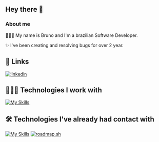 ## Hey there 👋

### About me

🙇🏻‍♂️ My name is Bruno and I'm a brazilian Software Developer.

✨ I've been creating and resolving bugs for over 2 year. 


## 🔗 Links
[![linkedin](https://img.shields.io/badge/linkedin-0A66C2?style=for-the-badge&logo=linkedin&logoColor=white)](https://www.linkedin.com/in/brunokcapistrano/)


## 🧑🏻‍💻 Technologies I work with



[![My Skills](https://skillicons.dev/icons?i=angular,py,docker,nodejs,git,sass,ts,figma)](https://skillicons.dev)


## 🛠 Technologies I've already had contact with

[![My Skills](https://skillicons.dev/icons?i=html,js,vue,css,tailwind,redis,vite,webflow)](https://skillicons.dev) [![roadmap.sh](https://api.roadmap.sh/v1-badge/tall/65956e83ae22c12523181c55?variant=dark)](https://roadmap.sh)

